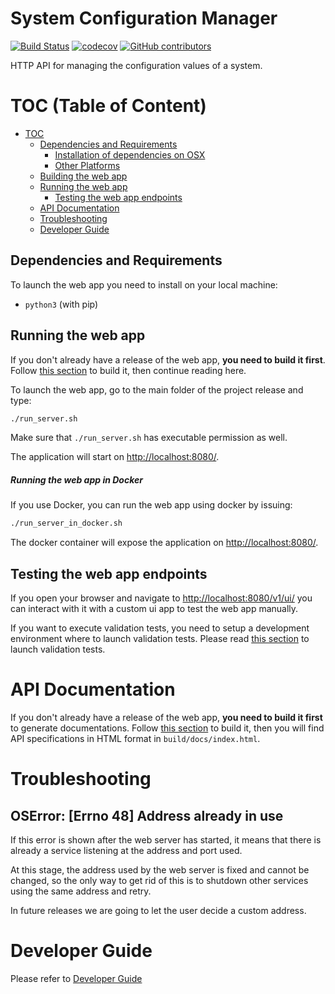 # System Configuration Manager

[![Build Status](https://travis-ci.org/raasoft/coding-challenge.svg?branch=master)](https://travis-ci.org/raasoft/coding-challenge)
[![codecov](https://codecov.io/gh/raasoft/coding-challenge/branch/master/graph/badge.svg)](https://codecov.io/gh/raasoft/coding-challenge)
[![GitHub contributors](https://img.shields.io/github/contributors/raasoft/coding-challenge.svg)](https://github.com/raasoft/coding-challenge/graphs/contributors)

HTTP API for managing the configuration values of a system.

# TOC (Table of Content)

* [TOC](#TOC)
    - [Dependencies and Requirements](#dependencies-and-requirements)
        - [Installation of dependencies on OSX](#installation-of-dependencies-on-osx)
        - [Other Platforms](#other-platforms)
    - [Building the web app](#building-the-web-app)
    - [Running the web app](#running-the-web-app)
        - [Testing the web app endpoints](#Testing-the-web-app-endpoints)
    - [API Documentation](#api-documentation)
    - [Troubleshooting](#troubleshooting)
    - [Developer Guide](#developer-guide)

## Dependencies and Requirements 

To launch the web app you need to install on your local machine:

- `python3` (with pip)

## Running the web app

If you don't already have a release of the web app, **you need to build it first**.
Follow [this section](#DeveloperGuide.md) to build it, then continue reading here.

To launch the web app, go to the main folder of the project release and type:

```bash
./run_server.sh
```

Make sure that `./run_server.sh` has executable permission as well.

The application will start on [http://localhost:8080/](http://localhost:8080/).

##### Running the web app in Docker

If you use Docker, you can run the web app using docker by issuing:

```bash
./run_server_in_docker.sh
```
The docker container will expose the application on [http://localhost:8080/](http://localhost:8080/).

## Testing the web app endpoints

If you open your browser and navigate to [http://localhost:8080/v1/ui/](http://localhost:8080/v1/ui/) you can interact with it with a custom ui app to test the web app manually.

If you want to execute validation tests, you need to setup a development environment where to launch validation tests. Please read [this section](DeveloperGuide.md#validation-testing) to launch validation tests.


# API Documentation

If you don't already have a release of the web app, **you need to build it first** to generate documentations.
Follow [this section](#DeveloperGuide.md) to build it, then you will find API specifications in HTML format in `build/docs/index.html`.

# Troubleshooting

## OSError: [Errno 48] Address already in use

If this error is shown after the web server has started, it means that there is already a service listening at the address and port used.

At this stage, the address used by the web server is fixed and cannot be changed, so the only way to get rid of this is to shutdown other services using the same address and retry.

In future releases we are going to let the user decide a custom address.

# Developer Guide

Please refer to [Developer Guide](./DeveloperGuide.md)